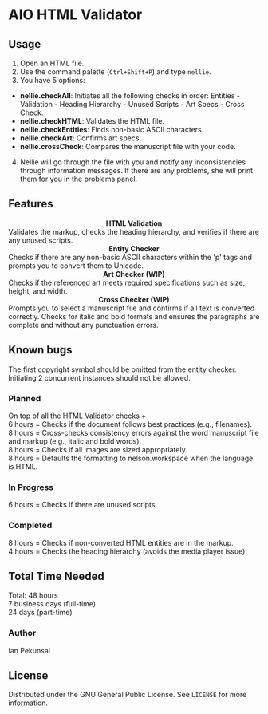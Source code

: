 # AIO HTML Validator

## Usage

1. Open an HTML file.
2. Use the command palette (`Ctrl+Shift+P`) and type `nellie`.
3. You have 5 options:

- **nellie.checkAll**: Initiates all the following checks in order: Entities - Validation - Heading Hierarchy - Unused Scripts - Art Specs - Cross Check.
- **nellie.checkHTML**: Validates the HTML file.
- **nellie.checkEntities**: Finds non-basic ASCII characters.
- **nellie.checkArt**: Confirms art specs.
- **nellie.crossCheck**: Compares the manuscript file with your code.

4. Nellie will go through the file with you and notify any inconsistencies through information messages. If there are any problems, she will print them for you in the problems panel.

## Features

<div align="center">
    <strong>HTML Validation</strong>
</div>
Validates the markup, checks the heading hierarchy, and verifies if there are any unused scripts.

<div align="center">
    <strong>Entity Checker</strong>
</div>
Checks if there are any non-basic ASCII characters within the 'p' tags and prompts you to convert them to Unicode.

<div align="center">
    <strong>Art Checker (WIP)</strong>
</div>
Checks if the referenced art meets required specifications such as size, height, and width.

<div align="center">
    <strong>Cross Checker (WIP)</strong>
</div>
Prompts you to select a manuscript file and confirms if all text is converted correctly. Checks for italic and bold formats and ensures the paragraphs are complete and without any punctuation errors.

## Known bugs

The first copyright symbol should be omitted from the entity checker.<br>
Initiating 2 concurrent instances should not be allowed.<br>

### Planned

On top of all the HTML Validator checks +<br>
6 hours = Checks if the document follows best practices (e.g., filenames).<br>
8 hours = Cross-checks consistency errors against the word manuscript file and markup (e.g., italic and bold words).<br>
8 hours = Checks if all images are sized appropriately.<br>
8 hours = Defaults the formatting to nelson.workspace when the language is HTML.<br>

### In Progress

6 hours = Checks if there are unused scripts.<br>

### Completed

8 hours = Checks if non-converted HTML entities are in the markup.<br>
4 hours = Checks the heading hierarchy (avoids the media player issue).<br>

## Total Time Needed

Total: 48 hours<br>
7 business days (full-time)<br>
24 days (part-time)<br>

### Author

Ian Pekunsal

## License

Distributed under the GNU General Public License. See `LICENSE` for more information.
